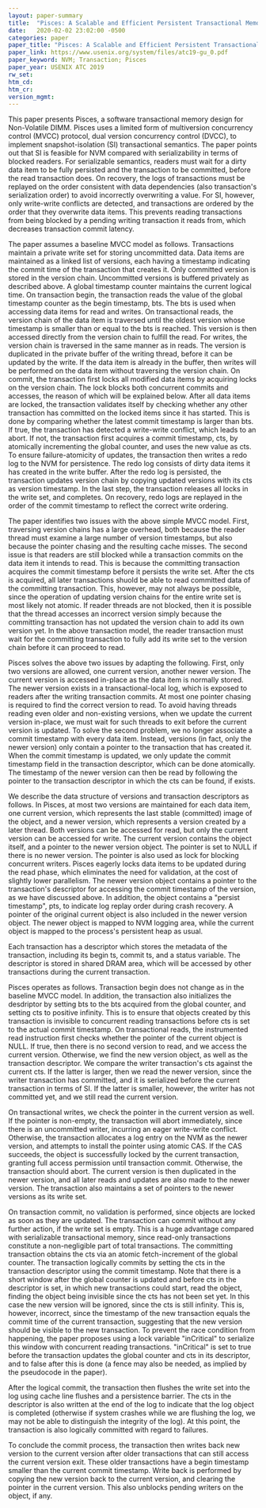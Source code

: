 ```yaml
---
layout: paper-summary
title:  "Pisces: A Scalable and Efficient Persistent Transactional Memory"
date:   2020-02-02 23:02:00 -0500
categories: paper
paper_title: "Pisces: A Scalable and Efficient Persistent Transactional Memory"
paper_link: https://www.usenix.org/system/files/atc19-gu_0.pdf
paper_keyword: NVM; Transaction; Pisces
paper_year: USENIX ATC 2019
rw_set:
htm_cd:
htm_cr:
version_mgmt:
---
```


This paper presents Pisces, a software transactional memory design for Non-Volatile DIMM. Pisces uses a limited form
of multiversion concurrency control (MVCC) protocol, dual version concurrency control (DVCC), to implement snapshot-isolation
(SI) transactional semantics. The paper points out that SI is feasible for NVM compared with serializability in terms of 
blocked readers. For serializable semantics, readers must wait for a dirty data item to be fully persisted and the transaction 
to be committed, before the read transaction does. On recovery, the logs of transactions must be replayed on the order 
consistent with data dependencies (also transaction's serialization order) to avoid incorrectly overwriting a value. 
For SI, however, only write-write conflicts are detected, and transactions are ordered by the order that they overwrite
data items. This prevents reading transactions from being blocked by a pending writing transaction it reads from, which
decreases transaction commit latency.

The paper assumes a baseline MVCC model as follows. Transactions maintain a private write set for storing uncommitted data.
Data items are maintained as a linked list of versions, each having a timestamp indicating the commit time of the transaction
that creates it. Only committed version is stored in the version chain. Uncommitted versions is buffered privately as described
above. A global timestamp counter maintains the current logical time. On transaction begin, the transaction reads the value 
of the global timestamp counter as the begin timestamp, bts. The bts is used when accessing data items for read and writes. 
On transactional reads, the version chain of the data item is traversed until the oldest version whose timestamp is smaller than
or equal to the bts is reached. This version is then accessed directly from the version chain to fulfill the read. For writes,
the version chain is traversed in the same manner as in reads. The version is duplicated in the private buffer of the writing
thread, before it can be updated by the write. If the data item is already in the buffer, then writes will be performed
on the data item without traversing the version chain. On commit, the transaction first locks all modified data items by
acquiring locks on the version chain. The lock blocks both concurrent commits and accesses, the reason of which will be 
explained below. After all data items are locked, the transaction validates itself by checking whether any other transaction
has committed on the locked items since it has started. This is done by comparing whether the latest commit timestamp
is larger than bts. If true, the transaction has detected a write-write conflict, which leads to an abort. If not, the 
transaction first acquires a commit timestamp, cts, by atomically incrementing the global counter, and uses the new value 
as cts. To ensure failure-atomicity of updates, the transaction then writes a redo log to the NVM for persistence. The 
redo log consists of dirty data items it has created in the write buffer. After the redo log is persisted, the transaction
updates version chain by copying updated versions with its cts as version timestamp. In the last step, the transaction
releases all locks in the write set, and completes. On recovery, redo logs are replayed in the order of the commit timestamp
to reflect the correct write ordering.

The paper identifies two issues with the above simple MVCC model. First, traversing version chains has a large overhead,
both because the reader thread must examine a large number of version timestamps, but also because the pointer chasing 
and the resulting cache misses. The second issue is that readers are still blocked while a transaction commits on the 
data item it intends to read. This is because the committing transaction acquires the commit timestamp before it persists
the write set. After the cts is acquired, all later transactions shuold be able to read committed data of the committing 
transaction. This, however, may not always be possible, since the operation of updating version chains for the entire 
write set is most likely not atomic. If reader threads are not blocked, then it is possible that the thread accesses
an incorrect version simply because the committing transaction has not updated the version chain to add its own version 
yet. In the above transaction model, the reader transaction must wait for the committing transaction to fully add its 
write set to the version chain before it can proceed to read.

Pisces solves the above two issues by adapting the following. First, only two versions are allowed, one current version,
another newer version. The current version is accessed in-place as the data item is normally stored. The newer version exists
in a transactional-local log, which is exposed to readers after the writing transaction commits. At most one pointer chasing
is required to find the correct version to read. To avoid having threads reading even older and non-existing versions,
when we update the current version in-place, we must wait for such threads to exit before the current version is updated.
To solve the second problem, we no longer associate a commit timestamp with every data item. Instead, versions (in fact,
only the newer version) only contain a pointer to the transaction that has created it. When the commit timestamp is updated,
we only update the commit timestamp field in the transaction descriptor, which can be done atomically. The timestamp of 
the newer version can then be read by following the pointer to the transaction descriptor in which the cts can be found, 
if exists.

We describe the data structure of versions and transaction descriptors as follows. In Pisces, at most two versions are 
maintained for each data item, one current version, which represents the last stable (committed) image of the object, and 
a newer version, which represents a version created by a later thread. Both versions can be accessed for read, but only
the current version can be accessed for write. The current version contains the object itself, and a pointer to the newer
version object. The pointer is set to NULL if there is no newer version. The pointer is also used as lock for blocking
concurrent writers. Pisces eagerly locks data items to be updated during the read phase, which eliminates the need for 
validation, at the cost of slightly lower parallelism. The newer version object contains a pointer to the transaction's
descriptor for accessing the commit timestamp of the version, as we have discussed above. In addition, the object contains
a "persist timestamp", pts, to indicate log replay order during crash recovery. A pointer of the original current object 
is also included in the newer version object. The newer object is mapped to NVM logging area, while the current object
is mapped to the process's persistent heap as usual.

Each transaction has a descriptor which stores the metadata of the transaction, including its begin ts, commit ts, and a 
status variable. The descriptor is stored in shared DRAM area, which will be accessed by other transactions during the 
current transaction.

Pisces operates as follows. Transaction begin does not change as in the baseline MVCC model. In addition, the transaction
also initializes the desdriptor by setting bts to the bts acquired from the global counter, and setting cts to positive 
infinity. This is to ensure that objects created by this transaction is invisible to concurrent reading transactions before
cts is set to the actual commit timestamp. On transactional reads, the instrumented read instruction first checks whether 
the pointer of the current object is NULL. If true, then there is no second version to read, and we access the current version.
Otherwise, we find the new version object, as well as the transaction descriptor. We compare the writer transaction's cts
against the current cts. If the latter is larger, then we read the newer version, since the writer transaction has committed,
and it is serialized before the current transaction in terms of SI. If the latter is smaller, however, the writer has not
committed yet, and we still read the current version.

On transactional writes, we check the pointer in the current version as well. If the pointer is non-empty, the transaction
will abort immediately, since there is an uncommitted writer, incurring an eager write-write conflict. Otherwise, the 
transaction allocates a log entry on the NVM as the newer version, and attempts to install the pointer using atomic CAS.
If the CAS succeeds, the object is successfully locked by the current transaction, granting full access permission until
transaction commit. Otherwise, the transaction should abort. The current version is then duplicated in the newer version, 
and all later reads and updates are also made to the newer version. The transaction also maintains a set of pointers to 
the newer versions as its write set.

On transaction commit, no validation is performed, since objects are locked as soon as they are updated. The transaction
can commit without any further action, if the write set is empty. This is a huge advantage compared with serializable 
transactional memory, since read-only transactions constitute a non-negligible part of total transactions. The committing
transaction obtains the cts via an atomic fetch-increment of the global counter. The transaction logically commits by setting
the cts in the transaction descriptor using the commit timestamp. Note that there is a short window after the global counter
is updated and before cts in the descriptor is set, in which new transactions could start, read the object, finding the 
object being invisible since the cts has not been set yet. In this case the new version will be ignored, since the 
cts is still infinity. This is, however, incorrect, since the timestamp of the new transaction equals the commit 
time of the current transaction, suggesting that the new version should be visible to the new transaction. To prevent
the race condition from happening, the paper proposes using a lock variable "inCritical" to serialize this window with
concurrent reading transactions. "inCritical" is set to true before the transaction updates the global counter and cts
in its descriptor, and to false after this is done (a fence may also be needed, as implied by the pseudocode in the paper).

After the logical commit, the transaction then flushes the write set into the log using cache line flushes and a persistence 
barrier. The cts in the descriptor is also written at the end of the log to indicate that the log object is completed (otherwise
if system crashes while we are flushing the log, we may not be able to distinguish the integrity of the log). At this point, 
the transaction is also logically committed with regard to failures. 

To conclude the commit process, the transaction then writes back new version to the current version after older transactions
that can still access the current version exit. These older transactions have a begin timestamp smaller than the current 
commit timestamp. Write back is performed by copying the new version back to the current version, and clearing the 
pointer in the current version. This also unblocks pending writers on the object, if any. 